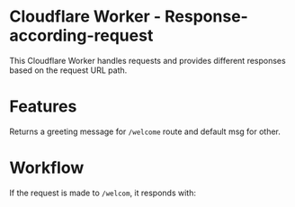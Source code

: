 # Cloudflare Worker - Response-according-request  

This Cloudflare Worker handles requests and provides different responses based on the request URL path.

# Features  
 Returns a greeting message for `/welcome` route and default msg for other.  
 
#  Workflow  
If the request is made to `/welcom`, it responds with:  


